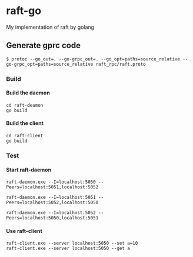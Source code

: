 # raft-go
My implementation of raft by golang


## Generate gprc code

```
$ protoc --go_out=. --go-grpc_out=. --go_opt=paths=source_relative --go-grpc_opt=paths=source_relative raft_rpc/raft.proto
```

### Build

#### Build the daemon
```shell
cd raft-deamon
go build
```

#### Build the client
```shell
cd raft-client
go build
```

### Test

#### Start raft-daemon
```
raft-daemon.exe --I=localhost:5050 --Peers=localhost:5051,localhost:5052

raft-daemon.exe --I=localhost:5051 --Peers=localhost:5052,localhost:5050

raft-daemon.exe --I=localhost:5052 --Peers=localhost:5050,localhost:5051
```

#### Use raft-client

```
raft-client.exe --server localhost:5050 --set a=10
raft-client.exe --server localhost:5050 --get a
```